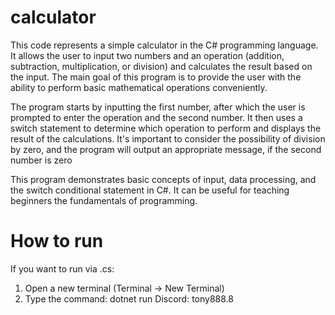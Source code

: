 ﻿# calculator
This code represents a simple calculator in the C# programming language. It allows the user to input two numbers and an operation (addition, subtraction, multiplication, or division) and calculates the result based on the input. The main goal of this program is to provide the user with the ability to perform basic mathematical operations conveniently.

The program starts by inputting the first number, after which the user is prompted to enter the operation and the second number. It then uses a switch statement to determine which operation to perform and displays the result of the calculations. It's important to consider the possibility of division by zero, and the program will output an appropriate message, if the second number is zero

This program demonstrates basic concepts of input, data processing, and the switch conditional statement in C#. It can be useful for teaching beginners the fundamentals of programming.
# How to run
If you want to run via .cs:
1. Open a new terminal (Terminal -> New Terminal)
2. Type the command: dotnet run
Discord: tony888.8
